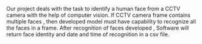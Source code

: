 Our project deals with the task to identify a human face from a CCTV camera with the help of computer vision. If CCTV camera frame contains multiple faces , then developed model must have capability to recognize all the faces in a frame. After recognition of faces developed , Software will return face identity and date and time of recognition in a csv file. 
